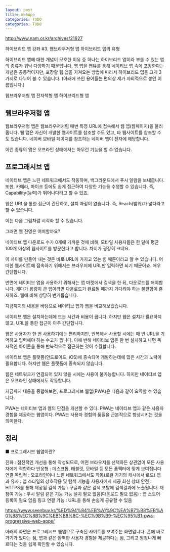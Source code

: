 ```yaml
---
layout: post
title: WebApp
categories: TODO
categories: TODO
---
```


http://www.nam.or.kr/archives/21627

하이브리드 앱 강좌 #3. 웹브라우저형 앱
하이브리드 앱의 유형

하이브리드 앱에 대한 개념이 모호한 이유 중 하나는 하이브리드 앱이라 부를 수 있는 앱의 종류가 워낙 다양하기 때문입니다.
웹 앱을 웹뷰를 통해 네이티브 앱 속에 포장한다는 개념은 공통적이지만, 포장할 웹 앱을 가져오는 방법에 따라서 하이브리드 앱을 크게 3가지로 나누어 볼 수 있습니다.
(아래에 쓰인 용어들는 편의상 제가 자의적으로 붙인 이름입니다.)

웹브라우저형 앱
전자책형 앱
하이브리드형 앱


## 웹브라우저형 앱

웹브라우저형 앱은 웹브라우저처럼 매번 특정 URL에 접속해서 웹 앱(웹페이지)을 불러옵니다.
웹 앱은 자신이 개발한 웹사이트를 참조할 수도 있고, 타 웹사이트를 참조할 수도 있습니다.
네이버 모바일 페이지를 참조하는 네이버 앱이 전자에 해당합니다.

이런 종류의 앱은 오프라인 상태에서는 아무런 기능을 할 수 없습니다.




## 프로그래시브 앱

네이티브 앱은 느린 네트워크에서도 작동하며, 백그라운드에서 푸시 알람을 보내줍니다. 또한, 카메라, 마이크 등에도 쉽게 접근하여 다양한 기능을 수행할 수 있습니다. 즉, Capability(능력)가 뛰어나다라고 할 수 있죠.

웹은 URL을 통한 접근이 간단하고, 설치 과정이 없습니다. 즉, Reach(범위)가 넓다라고 할 수 있습니다.

이는 다음 그림처럼 시각화 할 수 있습니다.

그러면 웹 진영은 어떠할까요?

네이티브 앱 다운로드 수가 0개에 가까운 것에 비해, 모바일 사용자들은 한 달에 평균 100개 이상의 웹사이트를 방문한다고 합니다. 차이가 굉장히 크네요.

이 차이를 만들어 내는 것은 바로 URL이 가지고 있는 힘 때문이라고 할 수 있습니다. 어떠한 웹사이트에 접속하기 위해서는 브라우저에 URL만 입력하면 되기 때문이죠. 매우 간단합니다.

반면에 네이티브 앱을 사용하기 위해서는 앱 마켓에서 검색을 한 뒤, 다운로드를 해야합니다. 게다가 용량이 큰 앱이라면 다운로드가 완료될 때까지 기다려야 하는 불편함이 존재하죠. 웹에 비해 상당히 번거롭습니다.

지금까지의 내용을 바탕으로 네이티브 앱과 웹을 비교해보겠습니다.

네이티브 앱은 설치하는데에 드는 시간과 비용이 큽니다. 하지만 웹은 설치가 필요하지 않고, URL을 통한 접근이 아주 간단합니다.

웹은 사용자가 한 번 사용하기에는 편리하지만, 반복해서 사용할 시에는 매 번 URL을 기억하고 입력해야 하는 수고가 듭니다. 이에 반해 네이티브 앱은 한 번 설치하고 나면 독자적인 아이콘을 통해 반복적으로 접근하는 것이 수월합니다.

네이티브 앱은 플랫폼(안드로이드, iOS)에 종속되어 개발하는데에 많은 시간과 노력이 필요합니다. 하지만 웹은 플랫폼에 종속되지 않습니다.

웹은 네트워크가 연결되어 있지 않을 시에는 사용이 불가능합니다. 하지만 네이티브 앱은 오프라인 상태에서도 작동합니다.





지금까지 내용을 종합해보면, 프로그레시브 웹앱(PWA)은 다음과 같이 요약할 수 있습니다.

PWA는 네이티브 앱과 웹의 단점을 개선할 수 있다.
PWA는 네이티브 앱과 같은 사용자 경험을 제공하는 웹앱이다.
PWA는 사용자 경험의 품질을 근본적으로 향상시키는 것을 의미한다.


## 정리

■ 프로그레시브 웹앱이란?

진화 : 점진적인 개선을 통해 작성되므로, 어떤 브라우저를 선택하든 상관없이 모든 사용자에게 적합하다
반응형 : 데스크톱, 태블릿, 모바일 등 모든 폼팩터에 맞게 보여집니다
연결 독립적 : 오프라인이나 느린 네트워크에서도 작동(로컬 기기의 캐시에서 로드)
앱과 유사 : 앱 스타일의 상호작용 및 탐색 기능을 사용자에게 제공
최신 상태
안전 : HTTPS를 통해 제공됨
검색 가능 : 구글과 같은 검색 포탈에 검색결과에 노출됩니다. 
재참여 가능 : 푸시 알림 같은 기능 가능
설치 필요 없음(다운로드 필요 없음) : 앱 스토어 등록이 필요 없음
링크 연결 가능 : URL을 통해 손쉽게 공유할 수 있음

https://www.seenbuy.kr/%ED%94%84%EB%A1%9C%EA%B7%B8%EB%A0%88%EC%8B%9C%EB%B8%8C-%EC%9B%B9-%EC%95%B1-pwa-progressive-web-apps/



아래의 화면은 프로그레시브 웹앱으로 구축된 사이트를 보여주는 화면입니다. 폰에 바로가기가 있다는 점, 앱과 같은 완벽한 사용자 경험을 제공하다는 점, 그리고 엄청나게 빠르다는 것을 쉽게 확인할 수 있습니다.

